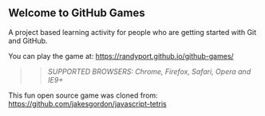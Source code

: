 ## Welcome to GitHub Games

A project based learning activity for people who are getting started with Git and GitHub.

You can play the game at: https://randyport.github.io/github-games/

>> _*SUPPORTED BROWSERS*: Chrome, Firefox, Safari, Opera and IE9+_

This fun open source game was cloned from: https://github.com/jakesgordon/javascript-tetris
